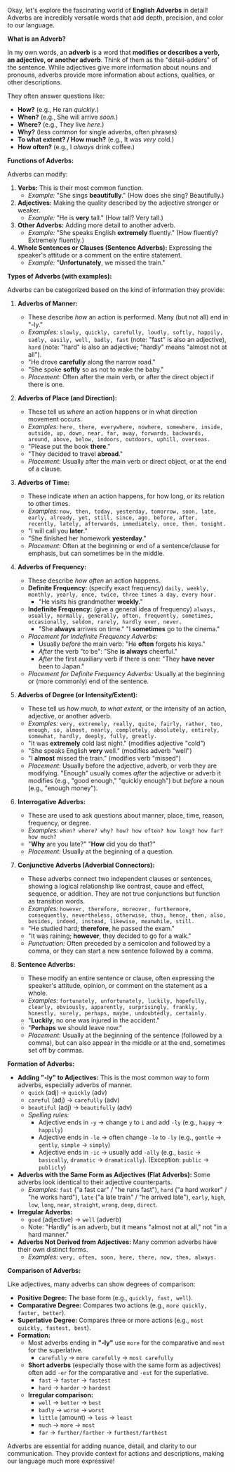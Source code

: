 Okay, let's explore the fascinating world of **English Adverbs** in detail! Adverbs are incredibly versatile words that add depth, precision, and color to our language.

**What is an Adverb?**

In my own words, an **adverb** is a word that **modifies or describes a verb, an adjective, or another adverb**. Think of them as the "detail-adders" of the sentence. While adjectives give more information about nouns and pronouns, adverbs provide more information about actions, qualities, or other descriptions.

They often answer questions like:

- **How?** (e.g., He ran _quickly_.)
- **When?** (e.g., She will arrive _soon_.)
- **Where?** (e.g., They live _here_.)
- **Why?** (less common for single adverbs, often phrases)
- **To what extent? / How much?** (e.g., It was _very_ cold.)
- **How often?** (e.g., I _always_ drink coffee.)

**Functions of Adverbs:**

Adverbs can modify:

1. **Verbs:** This is their most common function.
    - _Example:_ "She sings **beautifully**." (How does she sing? Beautifully.)
2. **Adjectives:** Making the quality described by the adjective stronger or weaker.
    - _Example:_ "He is **very** tall." (How tall? Very tall.)
3. **Other Adverbs:** Adding more detail to another adverb.
    - _Example:_ "She speaks English **extremely** fluently." (How fluently? Extremely fluently.)
4. **Whole Sentences or Clauses (Sentence Adverbs):** Expressing the speaker's attitude or a comment on the entire statement.
    - _Example:_ "**Unfortunately**, we missed the train."

**Types of Adverbs (with examples):**

Adverbs can be categorized based on the kind of information they provide:

1. **Adverbs of Manner:**
    
    - These describe _how_ an action is performed. Many (but not all) end in "-ly."
    - _Examples:_ `slowly, quickly, carefully, loudly, softly, happily, sadly, easily, well, badly, fast` (note: "fast" is also an adjective), `hard` (note: "hard" is also an adjective; "hardly" means "almost not at all").
    - "He drove **carefully** along the narrow road."
    - "She spoke **softly** so as not to wake the baby."
    - _Placement:_ Often after the main verb, or after the direct object if there is one.
2. **Adverbs of Place (and Direction):**
    
    - These tell us _where_ an action happens or in what direction movement occurs.
    - _Examples:_ `here, there, everywhere, nowhere, somewhere, inside, outside, up, down, near, far, away, forwards, backwards, around, above, below, indoors, outdoors, uphill, overseas.`
    - "Please put the book **there**."
    - "They decided to travel **abroad**."
    - _Placement:_ Usually after the main verb or direct object, or at the end of a clause.
3. **Adverbs of Time:**
    
    - These indicate _when_ an action happens, for how long, or its relation to other times.
    - _Examples:_ `now, then, today, yesterday, tomorrow, soon, late, early, already, yet, still, since, ago, before, after, recently, lately, afterwards, immediately, once, then, tonight.`
    - "I will call you **later**."
    - "She finished her homework **yesterday**."
    - _Placement:_ Often at the beginning or end of a sentence/clause for emphasis, but can sometimes be in the middle.
4. **Adverbs of Frequency:**
    
    - These describe _how often_ an action happens.
    - **Definite Frequency:** (specify exact frequency) `daily, weekly, monthly, yearly, once, twice, three times a day, every hour.`
        - "He visits his grandmother **weekly**."
    - **Indefinite Frequency:** (give a general idea of frequency) `always, usually, normally, generally, often, frequently, sometimes, occasionally, seldom, rarely, hardly ever, never.`
        - "She **always** arrives on time." "I **sometimes** go to the cinema."
    - _Placement for Indefinite Frequency Adverbs:_
        - Usually _before_ the main verb: "He **often** forgets his keys."
        - _After_ the verb "to be": "She **is always** cheerful."
        - _After_ the first auxiliary verb if there is one: "They **have never** been to Japan."
    - _Placement for Definite Frequency Adverbs:_ Usually at the beginning or (more commonly) end of the sentence.
5. **Adverbs of Degree (or Intensity/Extent):**
    
    - These tell us _how much_, _to what extent_, or the intensity of an action, adjective, or another adverb.
    - _Examples:_ `very, extremely, really, quite, fairly, rather, too, enough, so, almost, nearly, completely, absolutely, entirely, somewhat, hardly, deeply, fully, greatly.`
    - "It was **extremely** cold last night." (modifies adjective "cold")
    - "She speaks English **very** well." (modifies adverb "well")
    - "I **almost** missed the train." (modifies verb "missed")
    - _Placement:_ Usually before the adjective, adverb, or verb they are modifying. "Enough" usually comes _after_ the adjective or adverb it modifies (e.g., "good enough," "quickly enough") but _before_ a noun (e.g., "enough money").
6. **Interrogative Adverbs:**
    
    - These are used to ask questions about manner, place, time, reason, frequency, or degree.
    - _Examples:_ `when? where? why? how? how often? how long? how far? how much?`
    - "**Why** are you late?" "**How** did you do that?"
    - _Placement:_ Usually at the beginning of a question.
7. **Conjunctive Adverbs (Adverbial Connectors):**
    
    - These adverbs connect two independent clauses or sentences, showing a logical relationship like contrast, cause and effect, sequence, or addition. They are not true conjunctions but function as transition words.
    - _Examples:_ `however, therefore, moreover, furthermore, consequently, nevertheless, otherwise, thus, hence, then, also, besides, indeed, instead, likewise, meanwhile, still.`
    - "He studied hard; **therefore**, he passed the exam."
    - "It was raining; **however**, they decided to go for a walk."
    - _Punctuation:_ Often preceded by a semicolon and followed by a comma, or they can start a new sentence followed by a comma.
8. **Sentence Adverbs:**
    
    - These modify an entire sentence or clause, often expressing the speaker's attitude, opinion, or comment on the statement as a whole.
    - _Examples:_ `fortunately, unfortunately, luckily, hopefully, clearly, obviously, apparently, surprisingly, frankly, honestly, surely, perhaps, maybe, undoubtedly, certainly.`
    - "**Luckily**, no one was injured in the accident."
    - "**Perhaps** we should leave now."
    - _Placement:_ Usually at the beginning of the sentence (followed by a comma), but can also appear in the middle or at the end, sometimes set off by commas.

**Formation of Adverbs:**

- **Adding "-ly" to Adjectives:** This is the most common way to form adverbs, especially adverbs of manner.
    - `quick` (adj) → `quickly` (adv)
    - `careful` (adj) → `carefully` (adv)
    - `beautiful` (adj) → `beautifully` (adv)
    - _Spelling rules:_
        - Adjective ends in `-y` → change `y` to `i` and add `-ly` (e.g., `happy` → `happily`)
        - Adjective ends in `-le` → often change `-le` to `-ly` (e.g., `gentle` → `gently`, `simple` → `simply`)
        - Adjective ends in `-ic` → usually add `-ally` (e.g., `basic` → `basically`, `dramatic` → `dramatically`). (Exception: `public` → `publicly`)
- **Adverbs with the Same Form as Adjectives (Flat Adverbs):** Some adverbs look identical to their adjective counterparts.
    - _Examples:_ `fast` ("a fast car" / "he runs fast"), `hard` ("a hard worker" / "he works hard"), `late` ("a late train" / "he arrived late"), `early`, `high`, `low`, `long`, `near`, `straight`, `wrong`, `deep`, `direct`.
- **Irregular Adverbs:**
    - `good` (adjective) → `well` (adverb)
    - Note: "Hardly" is an adverb, but it means "almost not at all," not "in a hard manner."
- **Adverbs Not Derived from Adjectives:** Many common adverbs have their own distinct forms.
    - _Examples:_ `very, often, soon, here, there, now, then, always.`

**Comparison of Adverbs:**

Like adjectives, many adverbs can show degrees of comparison:

- **Positive Degree:** The base form (e.g., `quickly, fast, well`).
- **Comparative Degree:** Compares two actions (e.g., `more quickly, faster, better`).
- **Superlative Degree:** Compares three or more actions (e.g., `most quickly, fastest, best`).
- **Formation:**
    - Most adverbs ending in **"-ly"** use `more` for the comparative and `most` for the superlative.
        - `carefully` → `more carefully` → `most carefully`
    - **Short adverbs** (especially those with the same form as adjectives) often add `-er` for the comparative and `-est` for the superlative.
        - `fast` → `faster` → `fastest`
        - `hard` → `harder` → `hardest`
    - **Irregular comparison:**
        - `well` → `better` → `best`
        - `badly` → `worse` → `worst`
        - `little` (amount) → `less` → `least`
        - `much` → `more` → `most`
        - `far` → `further/farther` → `furthest/farthest`

Adverbs are essential for adding nuance, detail, and clarity to our communication. They provide context for actions and descriptions, making our language much more expressive!